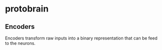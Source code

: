 # protobrain

## Encoders
Encoders transform raw inputs into a binary representation that can be feed to the neurons.
